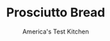 ---
layout: ../../layouts/MarkdownPostLayout.astro
title: Prosciutto Bread
author: America's Test Kitchen
pubDate: 2023-03-15
description: "Why just pile cured meats atop your bread when you can embed them deep within?"
image_url: https://res.cloudinary.com/hksqkdlah/image/upload/ar_1:1,c_fill,dpr_2.0,f_auto,fl_lossy.progressive.strip_profile,g_faces:auto,q_auto:low,w_344/39454_sfs-prosciutto-bread-5
tags: ["Desserts or Baked Goods","Pork","Make Ahead","Breads","Cookbook Collection"]
calories: 
protein: 
carbohydrates: 
fats: 
fiber: 
ingredients: ["3 cups (16 1/2 ounces), bread flour","1 1/2 teaspoons, instant or rapid-rise yeast","1 teaspoon, salt","1 cup mild, lager, room temperature","6 tablespoons, water, room temperature","3 tablespoons, extra-virgin olive oil","3 ounces (1/4-inch-thick) sliced, prosciutto, cut into 1/2-inch pieces","3 ounces (1/4-inch-thick) sliced, pepperoni, cut into 1/2-inch pieces","3 ounces (1/4-inch-thick) sliced, capicola, cut into 1/2-inch pieces","1 1/2 teaspoons coarsely ground, pepper",", cornmeal"]
serves: 
time: "1½ hours, plus 2¼ hours rising and 3 hours cooling"
instructions: ["Whisk flour, yeast, and salt together in bowl of stand mixer. Whisk beer, room-temperature water, and oil together in 2-cup liquid measuring cup.","Fit mixer with dough hook. Mix flour mixture on low speed while slowly adding beer mixture until cohesive dough starts to form and no dry flour remains, about 2 minutes, scraping down bowl as needed. Increase speed to medium and knead until dough is smooth and elastic and clears sides of bowl, about 8 minutes.","Reduce speed to low and add prosciutto, pepperoni, capicola, and pepper. Continue to knead until combined, about 2 minutes longer (some meats may not be fully incorporated into dough at this point; this is OK). Transfer dough and any errant pieces of meats to lightly floured counter and knead by hand to evenly incorporate meats into dough, about 1 minute.","Form dough into smooth, round ball and place seam side down in lightly greased large bowl. Cover tightly with plastic wrap and let dough rise at room temperature until doubled in size, about 1½ hours.","Line baking sheet with parchment paper and lightly dust with cornmeal. Turn out dough onto counter and gently press down to deflate any large air pockets. Cut dough into 2 even pieces. Press each piece of dough into 8 by 5-inch rectangle with long side parallel to counter's edge.","Working with 1 piece of dough at a time, fold top edge of rectangle down to midline, pressing to seal. Fold bottom edge of rectangle up to midline and pinch to seal. Flip dough seam side down and gently roll into 12-inch loaf with tapered ends. Transfer loaf to 1 side of prepared sheet. Repeat shaping with second piece of dough and place loaf about 3 inches from first loaf on sheet. Cover with greased plastic and let rise at room temperature until puffy and dough springs back slowly when pressed lightly with your finger, about 45 minutes.","Adjust oven rack to middle position and heat oven to 450 degrees. Using sharp paring knife in swift, fluid motion, make ½-inch-deep lengthwise slash along top of each loaf, starting and stopping about 1½ inches from ends. Bake until loaves register 205 to 210 degrees, 22 to 25 minutes. Transfer loaves to wire rack and let cool completely, about 3 hours. Serve.","TO MAKE AHEAD: Make dough through step 3, form into ball, and place seam side down in lightly greased large bowl. Cover tightly with plastic wrap and refrigerate for at least 16 hours or up to 24 hours. Let dough come to room temperature, about 3 hours, before proceeding with step 5."]
nutrition: ["null calories"]
notes: "We love the combination of prosciutto, pepperoni, and capicola in this bread, but you can use 9 ounces of any combination of your favorite cured meats; just be sure to have each sliced ¼ inch thick at the deli counter. Do not use thinly sliced deli meats, as they will adversely affect the breads texture. Use a mild lager, such as Budweiser; strongly flavored beers will make this bread taste bitter."
---
